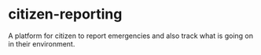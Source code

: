 # citizen-reporting
A platform for citizen to report emergencies and also track what is going on in their environment.
